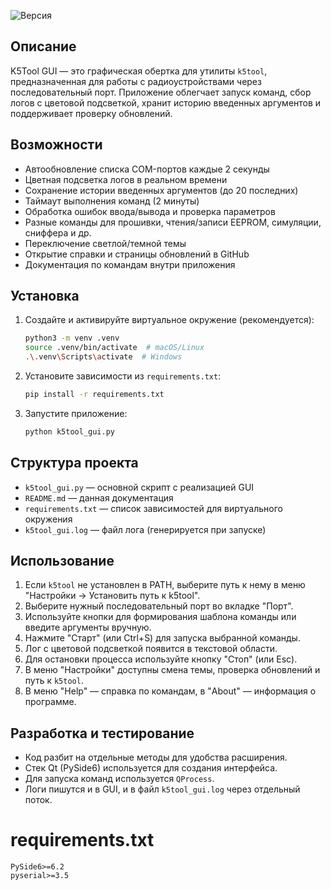 ![Версия](https://img.shields.io/badge/version-1.1-blue.svg)  
## Описание

K5Tool GUI — это графическая обертка для утилиты `k5tool`, предназначенная для работы с радиоустройствами через последовательный порт. Приложение облегчает запуск команд, сбор логов с цветовой подсветкой, хранит историю введенных аргументов и поддерживает проверку обновлений.

## Возможности

* Автообновление списка COM-портов каждые 2 секунды
* Цветная подсветка логов в реальном времени
* Сохранение истории введенных аргументов (до 20 последних)
* Таймаут выполнения команд (2 минуты)
* Обработка ошибок ввода/вывода и проверка параметров
* Разные команды для прошивки, чтения/записи EEPROM, симуляции, сниффера и др.
* Переключение светлой/темной темы
* Открытие справки и страницы обновлений в GitHub
* Документация по командам внутри приложения

## Установка

1. Создайте и активируйте виртуальное окружение (рекомендуется):

   ```bash
   python3 -m venv .venv
   source .venv/bin/activate  # macOS/Linux
   .\.venv\Scripts\activate  # Windows
   ```
2. Установите зависимости из `requirements.txt`:

   ```bash
   pip install -r requirements.txt
   ```
3. Запустите приложение:

   ```bash
   python k5tool_gui.py
   ```

## Структура проекта

* `k5tool_gui.py` — основной скрипт с реализацией GUI
* `README.md` — данная документация
* `requirements.txt` — список зависимостей для виртуального окружения
* `k5tool_gui.log` — файл лога (генерируется при запуске)

## Использование

1. Если `k5tool` не установлен в PATH, выберите путь к нему в меню "Настройки → Установить путь к k5tool".
2. Выберите нужный последовательный порт во вкладке "Порт".
3. Используйте кнопки для формирования шаблона команды или введите аргументы вручную.
4. Нажмите "Старт" (или Ctrl+S) для запуска выбранной команды.
5. Лог с цветовой подсветкой появится в текстовой области.
6. Для остановки процесса используйте кнопку "Стоп" (или Esc).
7. В меню "Настройки" доступны смена темы, проверка обновлений и путь к `k5tool`.
8. В меню "Help" — справка по командам, в "About" — информация о программе.

## Разработка и тестирование

* Код разбит на отдельные методы для удобства расширения.
* Стек Qt (PySide6) используется для создания интерфейса.
* Для запуска команд используется `QProcess`.
* Логи пишутся и в GUI, и в файл `k5tool_gui.log` через отдельный поток.

# requirements.txt

```
PySide6>=6.2
pyserial>=3.5
```
